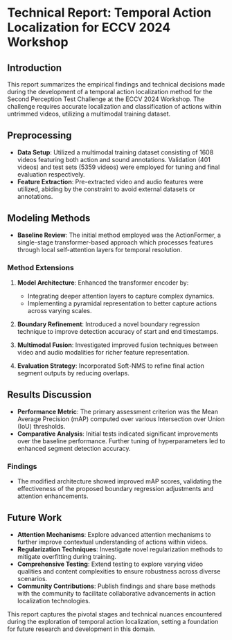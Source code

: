 # Technical Report: Temporal Action Localization for ECCV 2024 Workshop

## Introduction
This report summarizes the empirical findings and technical decisions made during the development of a temporal action localization method for the Second Perception Test Challenge at the ECCV 2024 Workshop. The challenge requires accurate localization and classification of actions within untrimmed videos, utilizing a multimodal training dataset.

## Preprocessing
- **Data Setup**: Utilized a multimodal training dataset consisting of 1608 videos featuring both action and sound annotations. Validation (401 videos) and test sets (5359 videos) were employed for tuning and final evaluation respectively.
- **Feature Extraction**: Pre-extracted video and audio features were utilized, abiding by the constraint to avoid external datasets or annotations.

## Modeling Methods
- **Baseline Review**: The initial method employed was the ActionFormer, a single-stage transformer-based approach which processes features through local self-attention layers for temporal resolution.
  
### Method Extensions
1. **Model Architecture**: Enhanced the transformer encoder by:
   - Integrating deeper attention layers to capture complex dynamics.
   - Implementing a pyramidal representation to better capture actions across varying scales.

2. **Boundary Refinement**: Introduced a novel boundary regression technique to improve detection accuracy of start and end timestamps.

3. **Multimodal Fusion**: Investigated improved fusion techniques between video and audio modalities for richer feature representation.

4. **Evaluation Strategy**: Incorporated Soft-NMS to refine final action segment outputs by reducing overlaps.

## Results Discussion
- **Performance Metric**: The primary assessment criterion was the Mean Average Precision (mAP) computed over various Intersection over Union (IoU) thresholds.
- **Comparative Analysis**: Initial tests indicated significant improvements over the baseline performance. Further tuning of hyperparameters led to enhanced segment detection accuracy.

### Findings
- The modified architecture showed improved mAP scores, validating the effectiveness of the proposed boundary regression adjustments and attention enhancements.

## Future Work
- **Attention Mechanisms**: Explore advanced attention mechanisms to further improve contextual understanding of actions within videos.
- **Regularization Techniques**: Investigate novel regularization methods to mitigate overfitting during training.
- **Comprehensive Testing**: Extend testing to explore varying video qualities and content complexities to ensure robustness across diverse scenarios.
- **Community Contributions**: Publish findings and share base methods with the community to facilitate collaborative advancements in action localization technologies. 

This report captures the pivotal stages and technical nuances encountered during the exploration of temporal action localization, setting a foundation for future research and development in this domain.